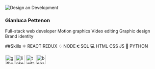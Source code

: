 ![Design an Development](https://media.licdn.com/dms/image/D4D16AQFAX2TOgiXGGg/profile-displaybackgroundimage-shrink_350_1400/0/1684860598670?e=1710979200&v=beta&t=b7XesW9gANGtDcLjqp5TyX0rDeK1Md7iQTQ5kDc3yKM)

### Gianluca Pettenon
Full-stack web developer Motion graphics Video editing Graphic design Brand identity

##Skills 
⚛ REACT REDUX
♢ NODE
⑆ SQL
💻 HTML CSS JS
🐍 PYTHON

[<img src='https://cdn.jsdelivr.net/npm/simple-icons@3.0.1/icons/github.svg' alt='github' height='30' color='grey'>](https://github.com/https://github.com/Giany74)  [<img src='https://cdn.jsdelivr.net/npm/simple-icons@3.0.1/icons/linkedin.svg' alt='linkedin' height='30'>](https://www.linkedin.com/in/https://www.linkedin.com/in/gianluca-pettenon-a4051a8a//)  [<img src='https://cdn.jsdelivr.net/npm/simple-icons@3.0.1/icons/twitter.svg' alt='twitter' height='30'>](https://twitter.com/https://twitter.com/gianlucapetteno)  [<img src='https://cdn.jsdelivr.net/npm/simple-icons@3.0.1/icons/behance.svg' alt='behance' height='30'>](https://www.behance.net/gianlucapettenon)  

